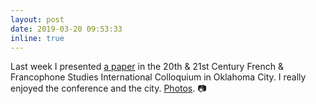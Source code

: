 ```yaml
---
layout: post
date: 2019-03-20 09:53:33
inline: true
---
```


Last week I presented [a paper](https://ss4ws.github.io/blog/2018/FFSC2019/) in the 20th & 21st Century French & Francophone Studies International Colloquium in Oklahoma City. I really enjoyed the conference and the city. [Photos](https://vsco.co/spyrossimotas/journal/oklahoma-city). 📷 

